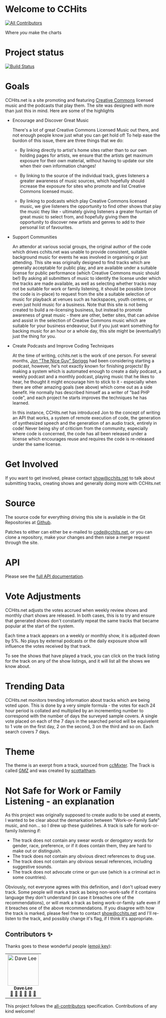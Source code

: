 # Welcome to CCHits
[![All Contributors](https://img.shields.io/badge/all_contributors-1-orange.svg?style=flat-square)](#contributors)

Where *you* make the charts

# Project status

[![Build Status](https://travis-ci.org/CCHits/Website.svg?branch=master)](https://travis-ci.org/CCHits/Website)

# Goals

CCHits.net is a site promoting and featuring [Creative Commons](http://creativecommons.org/about/licenses/) licensed music and the podcasts that play them. The site was designed with more than just this in mind. Here are some of the highlights
* Encourage and Discover Great Music

    There's a lot of great Creative Commons Licensed Music out there, and not enough people know just what you can get hold of! To help ease the burdon of this issue, there are three things that we do:

    * By linking directly to artist's home sites rather than to our own holding pages for artists, we ensure that the artists get maximum exposure for their own material, without having to update our site when their own information changes!

    * By linking to the source of the individual track, gives listeners a greater awareness of music sources, which hopefully should increase the exposure for sites who promote and list Creative Commons licensed music.

    * By linking to podcasts which play Creative Commons licensed music, we give listeners the opportunity to find other shows that play the music they like - ultimately giving listeners a greater fountain of great music to select from, and hopefully giving them the opportunity to discover new artists and genres to add to their personal list of favourites.

* Support Communities

    An attendor at various social groups, the original author of the code which drives cchits.net was unable to provide consistent, suitable background music for events he was involved in organising or just attending. This site was originally designed to find tracks which are generally acceptable for public play, and are available under a suitable license for public performance (which Creative Commons music should be!) By asking all submitters of music to identify the license under which the tracks are made available, as well as selecting whether tracks may not be suitable for work or family listening, it should be possible (once the code is in-place) to request from the site a suitable selection of music for playback at venues such as hackspaces, youth centres, or even just hold music for a business. Note that this site is not being created to build a re-licensing business, but instead to promote awareness of great music - there are other, better sites, that can advise and assist in the selection of Creative Commons music which are suitable for your business endeavour, but if you just want something for backing music for an hour or a whole day, this site might be (eventually!) just the thing for you.

* Create Podcasts and Improve Coding Techniques

    At the time of writing, cchits.net is the work of one person. For several months, [Jon "The Nice Guy" Spriggs](http://jon.sprig.gs/) had been considering starting a podcast, however, he's not exactly known for finishing projects! By making a system which is automated enough to create a daily podcast, a weekly podcast and a monthly podcast, playing music that he likes to hear, he thought it might encourage him to stick to it - especially when there are other amazing goals (see above) which come out as a side benefit. He normally has described himself as a writer of "bad PHP code", and each project he starts improves the techniques he has learned.

    In this instance, CCHits.net has introduced Jon to the concept of writing an API that works, a system of remote execution of code, the generation of synthesized speech and the generation of an audio track, entirely in code! Never being shy of criticism from the community, especially where code is concerned, the code has all been released under a license which encourages reuse and requires the code is re-released under the same license.

# Get Involved

If you want to get involved, please contact show@cchits.net to talk about submitting tracks, creating shows and generally doing more with CCHits.net

# Source

The source code for everything driving this site is available in the Git Repositories at [Github](http://github.com/cchits/website).

Patches to either can either be e-mailed to code@cchits.net, or you can clone a repository, make your changes and then raise a merge request through the site.

# API

Please see the [full API documentation](https://github.com/CCHits/Website/wiki/Using-the-API).

# Vote Adjustments

CCHits.net adjusts the votes accrued when weekly review shows and monthly chart shows are released. In both cases, this is to try and ensure that generated shows don't constantly repeat the same tracks that became popular at the start of the system.

Each time a track appears on a weekly or monthly show, it is adjusted down by 5%. No plays by external podcasts or the daily exposure show will influence the votes received by that track.

To see the shows that have played a track, you can click on the track listing for the track on any of the show listings, and it will list all the shows we know about.

# Trending Data

CCHits.net monitors trending information about tracks which are being voted upon. This is done by a very simple formula - the votes for each 24 hour period is collated and multiplied by an incrementing number to correspond with the number of days the surveyed sample covers. A single vote placed on each of the 7 days in the searched period will be equivelent to 1 vote on the first day, 2 on the second, 3 on the third and so on. Each search covers 7 days.

# Theme

The theme is an exerpt from a track, sourced from [ccMixter](http://ccmixter.org/). The Track is called [GMZ](http://ccmixter.org/files/scottaltham/19726) and was created by [scottaltham](http://ccmixter.org/people/scottaltham).

# Not Safe for Work or Family Listening - an explanation

As this project was originally supposed to create audio to be used at events, I wanted to be clear about the demarkation between "Work-or-Family Safe" music, and non... so I drew up these guidelines. A track is safe for work-or-family listening if:

* The track does not contain any swear words or derogatory words for gender, race, preference, or if it does contain them, they are hard to make out or distinguish.
* The track does not contain any obvious direct references to drug use.
* The track does not contain any obvious sexual references, including suggestive sounds.
* The track does not advocate crime or gun use (which is a criminal act in some countries).

Obviously, not everyone agrees with this definition, and I don't upload every track. Some people will mark a track as being non-work-safe if it contains language they don't understand (in case it breaches one of the recommendations), or will mark a track as being work-or-family safe even if it breaches one of the above recommendations. If you disagree with how the track is marked, please feel free to contact show@cchits.net and I'll re-listen to the track, and possibly change it's flag, if I think it's appropriate.
## Contributors ✨

Thanks goes to these wonderful people ([emoji key](https://allcontributors.org/docs/en/emoji-key)):

<!-- ALL-CONTRIBUTORS-LIST:START - Do not remove or modify this section -->
<!-- prettier-ignore -->
<table>
  <tr>
    <td align="center"><a href="https://thelovebug.org/"><img src="https://avatars0.githubusercontent.com/u/2915687?v=4" width="100px;" alt="Dave Lee"/><br /><sub><b>Dave Lee</b></sub></a><br /><a href="#ideas-thelovebug" title="Ideas, Planning, & Feedback">🤔</a> <a href="https://github.com/CCHits/Website/issues?q=author%3Athelovebug" title="Bug reports">🐛</a> <a href="#question-thelovebug" title="Answering Questions">💬</a> <a href="#review-thelovebug" title="Reviewed Pull Requests">👀</a> <a href="#userTesting-thelovebug" title="User Testing">📓</a> <a href="#talk-thelovebug" title="Talks">📢</a></td>
  </tr>
</table>

<!-- ALL-CONTRIBUTORS-LIST:END -->

This project follows the [all-contributors](https://github.com/all-contributors/all-contributors) specification. Contributions of any kind welcome!